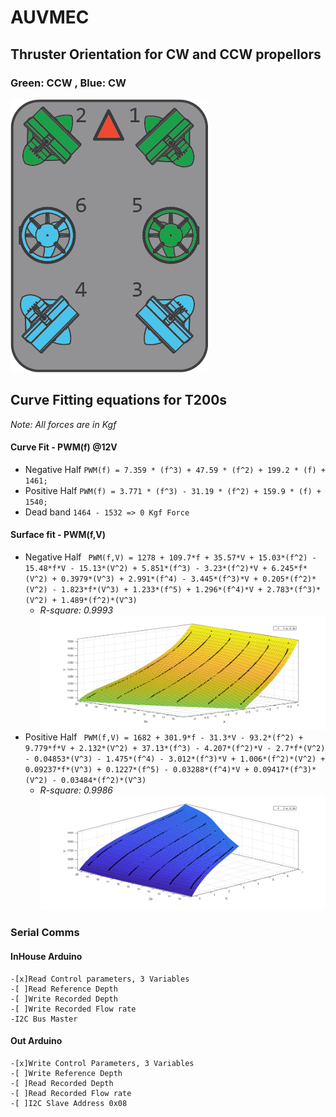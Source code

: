 # AUVMEC
## Thruster Orientation for CW and CCW propellors
### Green: CCW , Blue: CW

![Vectored](images/vectored-frame.png)

## Curve Fitting equations for T200s
*Note: All forces are in Kgf*

#### Curve Fit - PWM(f) @12V
- Negative Half
`PWM(f) = 7.359 * (f^3) + 47.59 * (f^2) + 199.2 * (f) + 1461;`
- Positive Half
`PWM(f) = 3.771 * (f^3) - 31.19 * (f^2) + 159.9 * (f) + 1540;`
- Dead band
`1464 - 1532 => 0 Kgf Force`

#### Surface fit - PWM(f,V)
- Negative Half
`  PWM(f,V) = 1278 + 109.7*f + 35.57*V + 15.03*(f^2) - 15.48*f*V - 15.13*(V^2) + 5.851*(f^3) - 3.23*(f^2)*V + 6.245*f*(V^2) + 0.3979*(V^3) + 2.991*(f^4) - 3.445*(f^3)*V + 0.205*(f^2)*(V^2) - 1.823*f*(V^3) + 1.233*(f^5) + 1.296*(f^4)*V + 2.783*(f^3)*(V^2) + 1.489*(f^2)*(V^3) `    
    - *R-square: 0.9993*
    ![SurfaceFit](images/negHalf.png)
- Positive Half
`  PWM(f,V) = 1682 + 301.9*f - 31.3*V - 93.2*(f^2) + 9.779*f*V + 2.132*(V^2) + 37.13*(f^3) - 4.207*(f^2)*V - 2.7*f*(V^2) - 0.04853*(V^3) - 1.475*(f^4) - 3.012*(f^3)*V + 1.006*(f^2)*(V^2) + 0.09237*f*(V^3) + 0.1227*(f^5) - 0.03288*(f^4)*V + 0.09417*(f^3)*(V^2) - 0.03484*(f^2)*(V^3) `
    - *R-square: 0.9986*
    ![SurfaceFit](images/posHalf.png)
	

### Serial Comms
#### InHouse Arduino
	-[x]Read Control parameters, 3 Variables
	-[ ]Read Reference Depth
	-[ ]Write Recorded Depth
	-[ ]Write Recorded Flow rate
	-I2C Bus Master 
	
#### Out Arduino
	-[x]Write Control Parameters, 3 Variables
	-[ ]Write Reference Depth
	-[ ]Read Recorded Depth
	-[ ]Read Recorded Flow rate
	-[ ]I2C Slave Address 0x08
	
